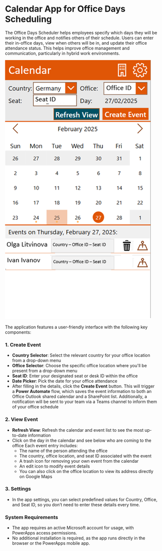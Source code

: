 # Calendar App for Office Days Scheduling

The Office Days Scheduler helps employees specify which days they will be working in the office and notifies others of their schedule. Users can enter their in-office days, view when others will be in, and update their office attendance status. This helps improve office management and communication, particularly in hybrid work environments.

![alt text](image.png)

The application features a user-friendly interface with the following key components:

### 1. **Create Event**

- **Country Selector**: Select the relevant country for your office location from a drop-down menu
- **Office Selector**: Choose the specific office location where you'll be present from a drop-down menu
- **Seat ID**: Enter your designated seat or desk ID within the office
- **Date Picker**: Pick the date for your office attendance
- After filling in the details, click the **Create Event** button. This will trigger a **Power Automate** flow, which saves the event information to both an Office Outlook shared calendar and a SharePoint list. Additionally, a notification will be sent to your team via a Teams channel to inform them of your office schedule

### 2. **View Event**
- **Refresh View**: Refresh the calendar and event list to see the most up-to-date information
- Click on the day in the calendar and see below who are coming to the office 
Each event entry includes:
    - The name of the person attending the office
    - The country, office location, and seat ID associated with the event
    - A trash icon for removing your own event from the calendar
    - An edit icon to modify event details
    - You can also click on the office location to view its address directly on Google Maps

### 3. **Settings**
- In the app settings, you can select predefined values for Country, Office, and Seat ID, so you don’t need to enter these details every time.

### System Requirements
- The app requires an active Microsoft account for usage, with PowerApps access permissions.
- No additional installation is required, as the app runs directly in the browser or the PowerApps mobile app.
